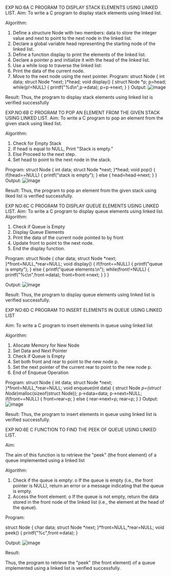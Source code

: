 EXP NO:6A C PROGRAM TO DISPLAY STACK ELEMENTS USING LINKED LIST.
Aim:
To write a C program to display stack elements using linked list.

Algorithm:
1.	Define a structure Node with two members: data to store the integer value and next to point to the next node in the linked list.
2.	Declare a global variable head representing the starting node of the linked list.
3.	Define a function display to print the elements of the linked list.
4.	Declare a pointer p and initialize it with the head of the linked list.
5.	Use a while loop to traverse the linked list:
6.	Print the data of the current node.
7.	Move to the next node using the next pointer.
Program:
struct Node
{
int data;
struct Node *next;
}*head;
void display()
{
struct Node *p; p=head; while(p!=NULL)
{
printf("%d\n",p->data); p=p->next;
}
}
Output:
![image](https://github.com/user-attachments/assets/8d9db5bb-ddb6-4ded-926a-646004c74c85)

Result:
Thus, the program to display stack elements using linked list is verified successfully

EXP.NO:6B C PROGRAM TO POP AN ELEMENT FROM THE GIVEN STACK USING 
LINKED LIST.
Aim:
To write a C program to pop an element from the given stack using liked list.

Algorithm:
1.	Check for Empty Stack
2.	If head is equal to NULL, Print "Stack is empty."
3.	Else Proceed to the next step.
4.	Set head to point to the next node in the stack.

Program:
struct Node
{
int data;
struct Node *next;
}*head; void pop()
{
if(head==NULL)
{
printf("stack is empty");
}
else
{
head=head->next;
}
}
Output:
![image](https://github.com/user-attachments/assets/8660419f-f9cb-40c8-b1fb-1bdfdabd8bee)

Result:
Thus, the program to pop an element from the given stack using liked list is verified successfully.
 
EXP NO:6C  C PROGRAM TO DISPLAY QUEUE ELEMENTS USING LINKED LIST.
Aim:
To write a C program to display queue elements using linked list.
Algorithm:
1.	Check if Queue is Empty
2.	Display Queue Elements
3.	Print the data of the current node pointed to by front
4.	Update front to point to the next node.
5.	End the display function.

Program:
struct Node
{
char data;
struct Node *next;
}*front=NULL,*rear=NULL; void display()
{
if(front==NULL)
{
printf("queue is empty");
}
else
{
printf("queue elements:\n"); while(front!=NULL)
{
printf("%c\n",front->data); front=front->next;
}
}
}

Output:
![image](https://github.com/user-attachments/assets/9c9dc268-04ab-4d98-9a8e-c25d762bb814)

Result:
Thus, the program to display queue elements using linked list is verified successfully.

EXP NO:6D C PROGRAM TO INSERT ELEMENTS IN QUEUE USING LINKED LIST

Aim:
To write a C program to insert elements in queue using linked list

Algorithm:
1.	Allocate Memory for New Node
2.	Set Data and Next Pointer
3.	Check if Queue is Empty
4.	Set both front and rear to point to the new node p.
5.	Set the next pointer of the current rear to point to the new node p.
6.	End of Enqueue Operation

Program:
struct Node
{
int data;
struct Node *next;
}*front=NULL,*rear=NULL; void enqueue(int data)
{
struct Node *p=(struct Node*)malloc(sizeof(struct Node)); p->data=data;
p->next=NULL; if(front==NULL)
{
front=rear=p;
}
else
{
rear->next=p; rear=p;
}
}
Output:
![image](https://github.com/user-attachments/assets/759fef78-ac05-445e-b0dd-4f3b13b07cfd)

Result:
Thus, the program to insert elements in queue using linked list is verified successfully.

EXP NO:6E C FUNCTION TO FIND THE PEEK OF QUEUE USING LINKED LIST.


Aim:

The aim of this function is to retrieve the "peek" (the front element) of a queue implemented using a linked list

Algorithm:

1.	Check if the queue is empty:
o	If the queue is empty (i.e., the front pointer is NULL), return an error or a message indicating that the queue is empty.
2.	Access the front element:
o	If the queue is not empty, return the data stored in the front node of the linked list (i.e., the element at the head of the queue).

Program:

struct Node
{
   char data;
   struct Node *next;
}*front=NULL,*rear=NULL;
void peek()
{
    printf("%c",front->data);
}

Output:
![image](https://github.com/user-attachments/assets/2d721568-86e7-4207-b5a4-ed8bce666e7d)

Result:

Thus, the program to retrieve the "peek" (the front element) of a queue implemented using a linked list is verified successfully.






